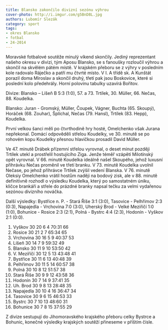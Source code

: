 ```yaml
---
title: Blansko zakončilo divizní sezónu výhrou
cover-photo: http://i.imgur.com/g5BnD8L.jpg
authors: Lubomír Slezák
category: sport
tags:
- okres Blansko
- fotbal
- 24-2014 
---
```


Moravské fotbalové soutěže minulý víkend skončily. Jediný reprezentant našeho okresu v divizi, tým Aposu Blansko, se s fanoušky rozloučil výhrou a skončil na skvělém pátém místě.
V krajském přeboru se z výhry v posledním kole radovalo Ráječko a patří mu čtvrté místo. V I. A třídě sk. A Kunštát porazil doma Miroslav a skončil druhý, třetí pak jsou Boskovice, které si poslední kolo předehrály. Horní polovinu tabulky uzavírá Bořitov.

Divize: Blansko – Líšeň B 5:3 (1:0), 57. a 73. Trtílek, 30. Müller, 66. Nečas, 88. Koudelka.

Blansko: Juran - Gromský, Müller, Čoupek, Vágner, Buchta (65. Skoupý), Horáček (68. Zouhar), Šplíchal, Nečas (79. Hansl), Trtílek (83. Hepp), Koudelka.

První velkou šanci měli po čtvrthodině hry hosté, Omelchenko však Jurana nepřekonal. Domácí odpověděli střelou Koudelky, ve 30. minutě se po rohovém kopu Koudelky přesnou hlavičkou prosadil David Müller.

Ve 47. minutě Drábek přízemní střelou vyrovnal, o deset minut později Trtílek utekl a prostřelil hostujícího Ziga. Jenže téměř vzápětí Milotínský opět vyrovnal. V 66. minutě Koudelka ideálně našel Skoupého, jehož luxusní přihrávku Nečas proměnil ve třetí branku. V 73. minutě Koudelka uvolnil Nečase, po jehož přihrávce Trtílek zvýšil vedení Blanska. V 76. minutě Oleksiy Omelchenko vrátil hostům naději na bodový zisk, ale v 88. minutě definitivně rozhodl o výsledku Koudelka, který po samostatném úniku, kličce brankáři a střele do prázdné branky napsal tečku za velmi vydařenou sezónou divizního nováčka.

Další výsledky: Bystřice n. P. - Stará Říše 3:1 (3:0), Tasovice - Pelhřimov 2:3 (0:3), Napajedla - Vrchovina 7:0 (3:0), Uherský Brod - Velké Meziříčí 1:0 (1:0), Bohunice - Rosice 2:3 (2:1), Polná - Bystrc 4:4 (2:3), Hodonín - Vyškov 2:1 (0:0).

1. Vyškov 	30 20 6 4 	70:31 	66
2. Rosice 	30 21 2 7 	65:34 	65
3. Vrchovina 	30 16 5 9 	40:37 	53
4. Líšeň 	30 14 7 9 	59:32 	49
5. Blansko 	30 11 9 10 	53:50 	42
6. V. Meziříčí 	30 12 5 13 	43:48 	41
7. Bystřice 	30 11 6 13 	40:48 	39
8. Pelhřimov 	30 11 5 14 	60:57 	38
9. Polná 	30 10 8 12 	51:57 	38
10. Stará Říše 	30 9 9 12 	43:58 	36
11. Hodonín 	30 7 14 9 	37:41 	35
12. Uh. Brod 	30 9 8 13 	28:48 	35
13. Napajedla 	30 10 4 16 	36:47 	34
14. Tasovice 	30 9 6 15 	46:53 	33
15. Bystrc 	30 7 10 13 	48:60 	31
16. Bohunice 	30 7 8 15 	37:55 	29

Z divize sestupují do Jihomoravského krajského přeboru celky Bystrce a Bohunic, konečné výsledky krajských soutěží přineseme v příštím čísle.